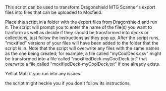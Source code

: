 This script can be used to transform Dragonshield MTG Scanner's export files into files that can be uploaded to Moxfield.

Place this script in a folder with the export files from Dragonshield and run it. The script will prompt you to enter the name of the file(s) you want to tranform as well as decide if they should be transformed into decks or collections, just follow the instructions as they pop up. After the script runs, "moxified" versions of your files will have been added to the folder that the script is in. Note that the script will overwrite any files with the same names as the one being created; for example, a file called "myCoolDeck.csv" might be transformed into a file called "moxifiedDeck-myCoolDeck.txt" that overwrite a file called "moxifiedDeck-myCoolDeck.txt" if one already exists.

Yell at Matt if you run into any issues.

the script might heckle you if you don't follow its instructions.
